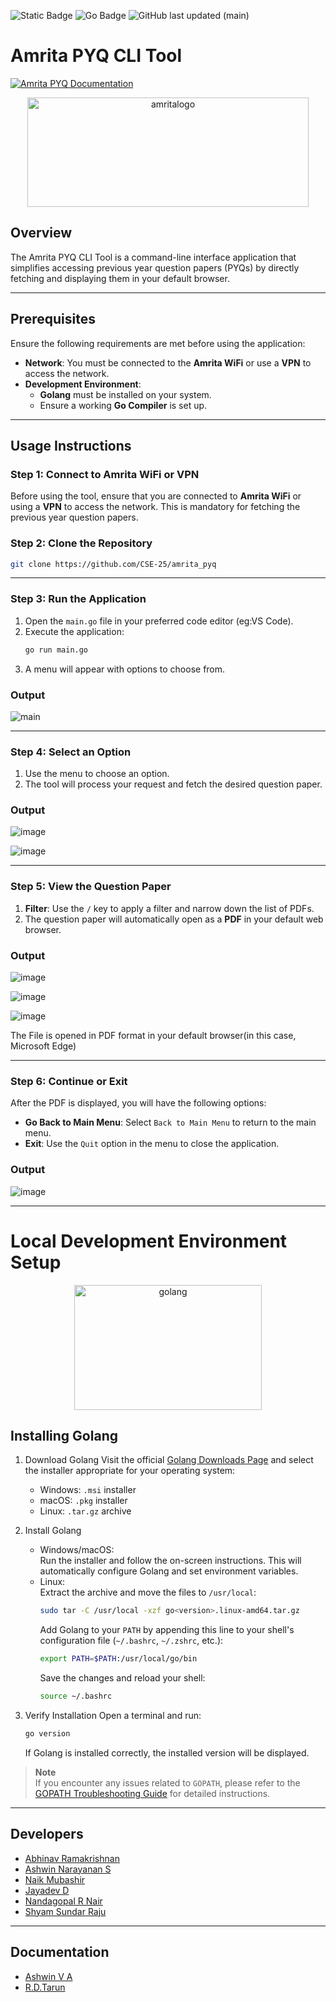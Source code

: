 ![Static Badge](https://img.shields.io/badge/ampyq-darkred?logoColor=white)
![Go Badge](https://img.shields.io/badge/Go-00ADD8?logo=go&logoColor=white)
![GitHub last updated (main)](https://img.shields.io/github/last-commit/cse-25/amrita_pyq/main)

# Amrita PYQ CLI Tool 
<a href="https://cse-25.github.io/amrita_pyq/"> <img src="https://img.shields.io/badge/Explore%20Docs-Amrita%20PYQ-blueviolet?style=for-the-badge&logo=rocket" alt="Amrita PYQ Documentation"/> </a>
<div align="center">
  <img src="https://github.com/user-attachments/assets/44822d21-0e1d-4b3e-baa3-3450b5cc14fc" alt="amritalogo" width="450" height="175">
</div>

## Overview
The Amrita PYQ CLI Tool is a command-line interface application that simplifies accessing previous year question papers (PYQs) by directly fetching and displaying them in your default browser.

---

## Prerequisites
Ensure the following requirements are met before using the application:

- **Network**: You must be connected to the **Amrita WiFi** or use a **VPN** to access the network.  
- **Development Environment**:  
  - **Golang** must be installed on your system.  
  - Ensure a working **Go Compiler** is set up.

---

## Usage Instructions

### Step 1: Connect to Amrita WiFi or VPN
Before using the tool, ensure that you are connected to **Amrita WiFi** or using a **VPN** to access the network. This is mandatory for fetching the previous year question papers.

### Step 2: Clone the Repository
```bash
git clone https://github.com/CSE-25/amrita_pyq
```

---

### Step 3: Run the Application
1. Open the `main.go` file in your preferred code editor (eg:VS Code).  
2. Execute the application:
   ```bash
   go run main.go
   ```
3. A menu will appear with options to choose from.

### Output
![main](https://github.com/user-attachments/assets/148324a7-38fa-48d3-b53a-a292ce928254)

---

### Step 4: Select an Option
1. Use the menu to choose an option.  
2. The tool will process your request and fetch the desired question paper.

### Output
![image](https://github.com/user-attachments/assets/f0a3051c-ff9a-4f7a-84b3-716682ab4ff6)

![image](https://github.com/user-attachments/assets/b4db183c-47e4-4630-8516-07fa016b7131)

---


### Step 5: View the Question Paper
1. **Filter**: Use the `/` key to apply a filter and narrow down the list of PDFs.  
2. The question paper will automatically open as a **PDF** in your default web browser.

### Output
![image](https://github.com/user-attachments/assets/453959d2-10c5-40b0-b981-38791c96c2ac)

![image](https://github.com/user-attachments/assets/dc8e80ce-73ae-4033-901a-d6ccbd387b2f)

![image](https://github.com/user-attachments/assets/b904263f-97c0-439f-9aa5-3c4f477683b6)

The File is opened in PDF format in your default browser(in this case, Microsoft Edge) 

---
   
### Step 6: Continue or Exit
After the PDF is displayed, you will have the following options:
   - **Go Back to Main Menu**: Select `Back to Main Menu` to return to the main menu.  
   - **Exit**: Use the `Quit` option in the menu to close the application.

### Output
![image](https://github.com/user-attachments/assets/7ec80f02-e128-41b8-9907-6ac687e45c17)

---

# Local Development Environment Setup
<p align="center">
  <img src="https://github.com/user-attachments/assets/7c2a4198-cfd9-4451-89a0-44637136e1f4" alt="golang" width="300" height="200">
</p>

## Installing Golang
1. Download Golang
   Visit the official [Golang Downloads Page](https://golang.org/dl/) and select the installer appropriate for your operating system:
   - Windows: `.msi` installer  
   - macOS: `.pkg` installer  
   - Linux: `.tar.gz` archive  

2. Install Golang
   - Windows/macOS:  
     Run the installer and follow the on-screen instructions. This will automatically configure Golang and set environment variables.  
   - Linux:  
     Extract the archive and move the files to `/usr/local`:  
     ```bash
     sudo tar -C /usr/local -xzf go<version>.linux-amd64.tar.gz
     ```  
     Add Golang to your `PATH` by appending this line to your shell's configuration file (`~/.bashrc`, `~/.zshrc`, etc.):  
     ```bash
     export PATH=$PATH:/usr/local/go/bin
     ```  
     Save the changes and reload your shell:  
     ```bash
     source ~/.bashrc
     ```

3. Verify Installation
   Open a terminal and run:  
   ```bash
   go version
   ```  
   If Golang is installed correctly, the installed version will be displayed.

> **Note**  
> If you encounter any issues related to `GOPATH`, please refer to the [GOPATH Troubleshooting Guide](https://go.dev/wiki/SettingGOPATH#windows) for detailed instructions.

---
## Developers

- [Abhinav Ramakrishnan](https://github.com/Abhinav-ark)
- [Ashwin Narayanan S](https://ashrockzzz2003.github.io/portfolio)
- [Naik Mubashir](https://github.com/naikmubashir)
- [Jayadev D](https://github.com/FLASH2332)
- [Nandagopal R Nair](https://github.com/Nandgopal-R)
- [Shyam Sundar Raju](https://github.com/Shyam-Sundar-Raju)

---
## Documentation
- [Ashwin V A](https://github.com/WinterSun23)
- [R.D.Tarun](https://github.com/RD-Tarun)
